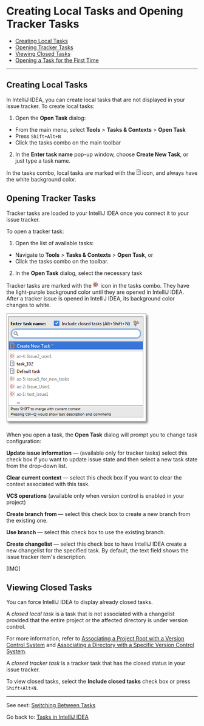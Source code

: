 # Creating Local Tasks and Opening Tracker Tasks

* [Creating Local Tasks](https://github.com/alexandrazolushkina/IntelliJ/blob/master/create_open_tasks.md#creating-local-tasks)
* [Opening Tracker Tasks](https://github.com/alexandrazolushkina/IntelliJ/blob/master/create_open_tasks.md#opening-tracker-tasks)
* [Viewing Closed Tasks](https://github.com/alexandrazolushkina/IntelliJ/blob/master/create_open_tasks.md#viewing-closed-tasks)
* [Opening a Task for the First Time](https://github.com/alexandrazolushkina/IntelliJ/blob/master/create_open_tasks.md#opening-a-task-for-the-first-time)
***
## Creating Local Tasks

In IntelliJ IDEA, you can create local tasks that are not displayed in your issue tracker.
To create local tasks:
1. Open the **Open Task** dialog: 
* From the main menu, select **Tools** > **Tasks & Contexts** > **Open Task**
* Press `Shift+Alt+N`
* Click the tasks combo on the main toolbar
2. In the **Enter task name** pop-up window, choose **Create New Task**, or just type a task name. 

In the tasks combo, local tasks are marked with the ![](https://github.com/alexandrazolushkina/IntelliJ/blob/master/local_task.png) icon, and always have the white background color.  

## Opening Tracker Tasks 

Tracker tasks are loaded to your IntelliJ IDEA once you connect it to your issue tracker. 

To open a tracker task:
1. Open the list of available tasks:
* Navigate to **Tools** > **Tasks & Contexts** > **Open Task**, or
* Click the tasks combo on the toolbar.
2. In the **Open Task** dialog, select the necessary task

Tracker tasks are marked with the ![](https://github.com/alexandrazolushkina/IntelliJ/blob/master/tracker_task.png) icon in the tasks combo. They have the light-purple background color until they are opened in IntelliJ IDEA. After a tracker issue is opened in IntelliJ IDEA, its background color changes to white.

![](https://github.com/alexandrazolushkina/IntelliJ/blob/master/open_tasks.png)


When you open a task, the **Open Task** dialog will prompt you to change task configuration: 

**Update issue information** — (available only for tracker tasks) select this check box if you want to update issue state and then select a new task state from the drop-down list.

**Clear current context** — select this check box if you want to clear the context associated with this task.

**VCS operations** (available only when version control is enabled in your project)

**Create branch <branch name> from <base branch name>** — select this check box to create a new branch from the existing one.

**Use branch** — select this check box to use the existing branch.

**Create changelist** — select this check box to have IntelliJ IDEA create a new changelist for the specified task. By default, the text field shows the issue tracker item's description. 

[IMG]

## Viewing Closed Tasks

You can force IntelliJ IDEA to display already closed tasks. 

A _closed local task_ is a task that is not associated with a changelist provided that the entire project or the affected directory is under version control. 

For more information, refer to [Associating a Project Root with a Version Control System](https://www.jetbrains.com/help/idea/associating-a-project-root-with-a-version-control-system.html) and 
[Associating a Directory with a Specific Version Control System](https://www.jetbrains.com/help/idea/associating-a-directory-with-a-specific-version-control-system.html).

A _closed tracker task_ is a tracker task that has the closed status in your issue tracker. 

To view closed tasks, select the **Include closed tasks** check box or press `Shift+Alt+N`.



***

See next: [Switching Between Tasks](https://github.com/alexandrazolushkina/IntelliJ/blob/master/switch_tasks.md#switching-between-tasks)

Go back to: [Tasks in IntelliJ IDEA](https://github.com/alexandrazolushkina/IntelliJ/blob/master/tasks_in_idea.md)
